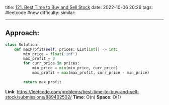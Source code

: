title: [121. Best Time to Buy and Sell Stock](https://leetcode.com/problems/best-time-to-buy-and-sell-stock/)
date: 2022-10-06 20:26
tags: #leetcode #new
difficulty:
similar: 

---
## Approach:
```python
class Solution:
    def maxProfit(self, prices: List[int]) -> int:
        min_price = float('inf')
        max_profit = 0
        for curr_price in prices:
            min_price = min(min_price, curr_price)
            max_profit = max(max_profit, curr_price - min_price)
        
        return max_profit
```

**Link**: https://leetcode.com/problems/best-time-to-buy-and-sell-stock/submissions/889402502/
**Time**: O(n)
**Space**: O(1)